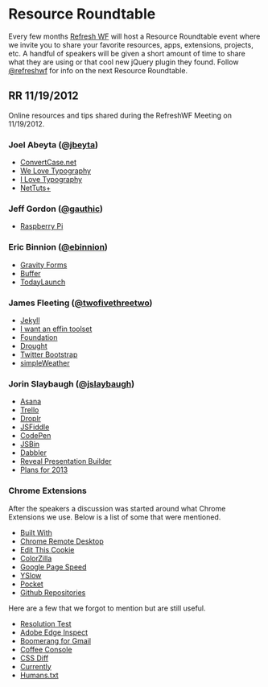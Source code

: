 # Resource Roundtable
Every few months [Refresh WF](http://refreshwichitafalls.com) will host a Resource Roundtable event where we invite you to share your favorite resources, apps, extensions, projects, etc. A handful of speakers will be given a short amount of time to share what they are using or that cool new jQuery plugin they found. Follow [@refreshwf](http://twitter.com/refreshwf) for info on the next Resource Roundtable.

## RR 11/19/2012

Online resources and tips shared during the RefreshWF Meeting on 11/19/2012.

### Joel Abeyta ([@jbeyta](http://twitter.com/jbeyta))
+ [ConvertCase.net](http://www.convertcase.net/)
+ [We Love Typography](http://welovetypography.com/)
+ [I Love Typography](http://ilovetypography.com/)
+ [NetTuts+](http://net.tutsplus.com/)

### Jeff Gordon ([@gauthic](http://twitter.com/gauthic))
+ [Raspberry Pi](http://www.raspberrypi.org/)

### Eric Binnion ([@ebinnion](http://twitter.com/ebinnion))
+ [Gravity Forms](http://www.convertcase.net/)
+ [Buffer](http://www.bufferapp.com/)
+ [TodayLaunch](http://todaylaunch.com/)

### James Fleeting ([@twofivethreetwo](http://twitter.com/twofivethreetwo))
+ [Jekyll](http://www.jekyllrb.com/)
+ [I want an effin toolset](http://iwantaneff.in/toolset/)
+ [Foundation](http://foundation.zurb.com/)
+ [Drought](http://jamesfleeting.github.com/Drought/)
+ [Twitter Bootstrap](http://twitter.github.com/bootstrap/)
+ [simpleWeather](http://jamesfleeting.github.com/jquery.simpleWeather/)

### Jorin Slaybaugh ([@jslaybaugh](http://twitter.com/jslaybaugh))
+ [Asana](http://asana.com/)
+ [Trello](http://trello.com/)
+ [Droplr](http://droplr.com/)
+ [JSFiddle](http://jsfiddle.net/)
+ [CodePen](http://codepen.io/)
+ [JSBin](http://jsbin.com/)
+ [Dabbler](http://dabbler.com/)
+ [Reveal Presentation Builder](http://rvl.io)
+ [Plans for 2013](http://rvl.io/jslaybaugh/refresh-2013/)

### Chrome Extensions
After the speakers a discussion was started around what Chrome Extensions we use. Below is a list of some that were mentioned.

+ [Built With](https://chrome.google.com/webstore/detail/builtwith-technology-prof/dapjbgnjinbpoindlpdmhochffioedbn)
+ [Chrome Remote Desktop](https://chrome.google.com/webstore/detail/chrome-remote-desktop/gbchcmhmhahfdphkhkmpfmihenigjmpp)
+ [Edit This Cookie](https://chrome.google.com/webstore/detail/edit-this-cookie/fngmhnnpilhplaeedifhccceomclgfbg)
+ [ColorZilla](https://chrome.google.com/webstore/detail/colorzilla/bhlhnicpbhignbdhedgjhgdocnmhomnp)
+ [Google Page Speed](https://chrome.google.com/webstore/detail/pagespeed-insights-by-goo/gplegfbjlmmehdoakndmohflojccocli)
+ [YSlow](https://chrome.google.com/webstore/detail/yslow/ninejjcohidippngpapiilnmkgllmakh)
+ [Pocket](https://chrome.google.com/webstore/detail/pocket-formerly-read-it-l/niloccemoadcdkdjlinkgdfekeahmflj)
+ [Github Repositories](https://chrome.google.com/webstore/detail/github-repositories/jgekomkdphbcbfpnfjgcmjnnhfikinmn)

Here are a few that we forgot to mention but are still useful. 
+ [Resolution Test](https://chrome.google.com/webstore/detail/resolution-test/idhfcdbheobinplaamokffboaccidbal)
+ [Adobe Edge Inspect](https://chrome.google.com/webstore/detail/adobe-edge-inspect/ijoeapleklopieoejahbpdnhkjjgddem)
+ [Boomerang for Gmail](https://chrome.google.com/webstore/detail/boomerang-for-gmail/mdanidgdpmkimeiiojknlnekblgmpdll)
+ [Coffee Console](https://chrome.google.com/webstore/detail/coffeeconsole/ladbkfdlnaibelfidknofapbbdlhadfp)
+ [CSS Diff](https://chrome.google.com/webstore/detail/css-diff/pefnhibkhcfooofgmgoipfpcojnhhljm)
+ [Currently](https://chrome.google.com/webstore/detail/currently/ojhmphdkpgbibohbnpbfiefkgieacjmh)
+ [Humans.txt](https://chrome.google.com/webstore/detail/humanstxt/pocdghmbbodjiclginddlaimdaholhfk)